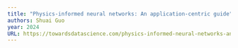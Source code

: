 ```yaml
---
title: "Physics-informed neural networks: An application-centric guide"
authors: Shuai Guo
year: 2024
URL: https://towardsdatascience.com/physics-informed-neural-networks-an-application-centric-guide-dc1013526b02
---
```

